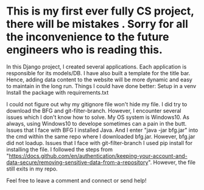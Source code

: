 # This is my first ever fully CS project, there will be mistakes . Sorry for all the inconvenience to the future engineers who is reading this.

In this Django project, I created several applications. Each application is responsible for its models/DB. I have also built a template for the title bar. Hence, adding data content to the website will be more dynamic and easy to maintain in the long run. 
Things I could have done better:
Setup in a venv
Install the package with requirements.txt 

I could not figure out why my gitignore file won't hide my file. I did try to download the BFG and git-filter-branch. However, I encounter several issues which I don't know how to solve. My OS system is Windows10. As always, using Windows10 to develope sometimes can a pain in the butt. 
Issues that I face with BFG
I installed Java. And I enter "java -jar bfg.jar" into the cmd within the same repo where I downloaded bfg.jar. However, bfg.jar did not loadup. 
Issues that I face with git-filter-branch
I used pip install for installing the file. I followed the steps from "https://docs.github.com/en/authentication/keeping-your-account-and-data-secure/removing-sensitive-data-from-a-repository". However, the file still exits in my repo. 

Feel free to leave a comment and connect or send help! 
